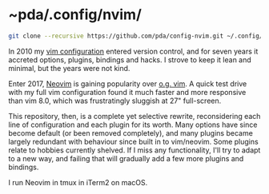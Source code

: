 ~pda/.config/nvim/
==================

```sh
git clone --recursive https://github.com/pda/config-nvim.git ~/.config/nvim
```

In 2010 my [vim configuration][dotvim] entered version control, and for seven
years it accreted options, plugins, bindings and hacks. I strove to keep it
lean and minimal, but the years were not kind.

Enter 2017, [Neovim][neovim] is gaining popularity over [o.g. vim][vim]. A
quick test drive with my full vim configuration found it much faster and more
responsive than vim 8.0, which was frustratingly sluggish at 27" full-screen.

This repository, then, is a complete yet selective rewrite, reconsidering each
line of configuration and each plugin for its worth. Many options have since
become default (or been removed completely), and many plugins became largely
redundant with behaviour since built in to vim/neovim. Some plugins relate to
hobbies currently shelved. If I miss any functionality, I'll try to adapt to a
new way, and failing that will gradually add a few more plugins and bindings.

I run Neovim in tmux in iTerm2 on macOS.


[dotvim]: https://github.com/pda/dotvim
[vim]: http://www.vim.org/
[neovim]: https://neovim.io/
